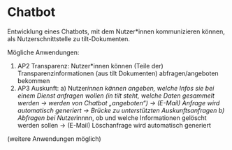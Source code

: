 # Chatbot
Entwicklung eines Chatbots, mit dem Nutzer*innen kommunizieren können, als Nutzerschnittstelle zu tilt-Dokumenten.

Mögliche Anwendungen: 
1.	AP2 Transparenz: 
Nutzer*innen können (Teile der) Transparenzinformationen (aus tilt Dokumenten) abfragen/angeboten bekommen 
2.	AP3 Auskunft: 
a)	Nutzer*innen kännen angeben, welche Infos sie bei einem Dienst anfragen wollen (in tilt steht, welche Daten gesammelt werden -> werden von Chatbot „angeboten“) -> (E-Mail) Anfrage wird automatisch generiert
->	Brücke zu unterstützten Auskunftsanfragen
b)	Abfragen bei Nutzer*innnn, ob und welche Informationen gelöscht werden sollen -> (E-Mail) Löschanfrage wird automatisch generiert



(weitere Anwendungen möglich)

